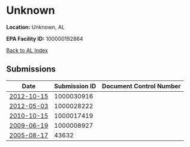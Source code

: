 # Unknown

**Location:** Unknown, AL

**EPA Facility ID:** 100000192864

[Back to AL Index](../../index.md)

## Submissions

| Date | Submission ID | Document Control Number |
|------|--------------|-------------------------|
| [2012-10-15](submissions/1000030916.md) | 1000030916 |  |
| [2012-05-03](submissions/1000028222.md) | 1000028222 |  |
| [2010-10-15](submissions/1000017419.md) | 1000017419 |  |
| [2009-06-19](submissions/1000008927.md) | 1000008927 |  |
| [2005-08-17](submissions/43632.md) | 43632 |  |
